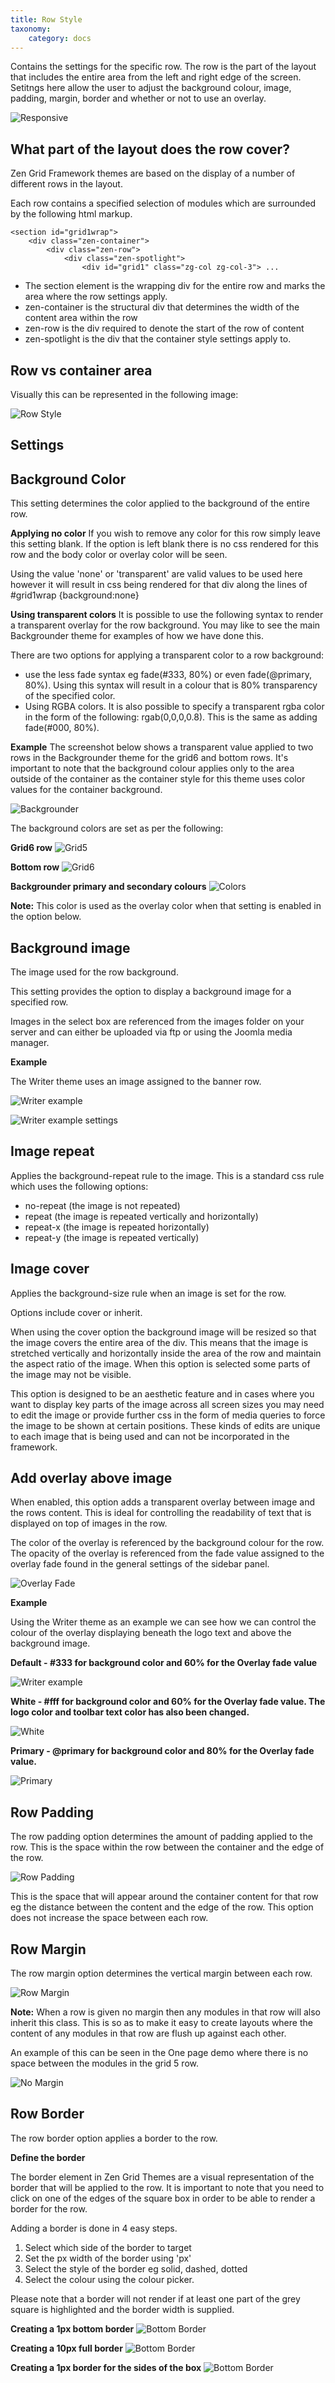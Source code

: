 ```yaml
---
title: Row Style
taxonomy:
    category: docs
---
```


Contains the settings for the specific row. The row is the part of the layout that includes the entire area from the left and right edge of the screen. Setitngs here allow the user to adjust the background colour, image, padding, margin, border and whether or not to use an overlay.

![Responsive](row-style.png)

## What part of the layout does the row cover?

Zen Grid Framework themes are based on the display of a number of different rows in the layout. 

Each row contains a specified selection of modules which are surrounded by the following html markup.

	<section id="grid1wrap">
		<div class="zen-container">
			<div class="zen-row">
				<div class="zen-spotlight">
					<div id="grid1" class="zg-col zg-col-3"> ...


- The section element is the wrapping div for the entire row and marks the area where the row settings apply.
- zen-container is the structural div that determines the width of the content area within the row
- zen-row is the div required to denote the start of the row of content
- zen-spotlight is the div that the container style settings apply to.

## Row vs container area
Visually this can be represented in the following image:

![Row Style](row-style-screen.png)
			

## Settings


## Background Color
This setting determines the color applied to the background of the entire row.

**Applying no color**
If you wish to remove any color for this row simply leave this setting blank. If the option is left blank there is no css rendered for this row and the body color or overlay color  will be seen. 

Using the value 'none' or 'transparent' are valid values to be used here however it will result in css being rendered for that div along the lines of #grid1wrap {background:none}


**Using transparent colors** 
It is possible to use the following syntax to render a transparent overlay for the row background. You may like to see the main Backgrounder theme for examples of how we have done this. 

There are two options for applying a transparent color to a row background:

- use the less fade syntax eg fade(#333, 80%) or even fade(@primary, 80%). Using this syntax will result in a colour that is 80% transparency of the specified color.
- Using RGBA colors. It is also possible to specify a transparent rgba color in the form of the following: rgab(0,0,0,0.8). This is the same as adding fade(#000, 80%).

**Example**
The screenshot below shows a transparent value applied to two rows in the Backgrounder theme for the grid6 and bottom rows. It's important to note that the background colour applies only to the area outside of the container as the container style for this theme uses color values for the container background.

![Backgrounder](backgrounder.jpg)

The background colors are set as per the following:

**Grid6 row**
![Grid5](row6.png)


**Bottom row**
![Grid6](bottom.png)


**Backgrounder primary and secondary colours**
![Colors](colors.png)


**Note:** This color is used as the overlay color when that setting is enabled in the option below. 


## Background image

The image used for the row background.

This setting provides the option to display a background image for a specified row.

Images in the select box are referenced from the images folder on your server and can either be uploaded via ftp or using the Joomla media manager.

**Example**

The Writer theme uses an image assigned to the banner row.

![Writer example](writer.jpg)

![Writer example settings](writer-setting.png)


## Image repeat

Applies the background-repeat rule to the image. This is a standard css rule which uses the following options:

- no-repeat (the image is not repeated)
- repeat (the image is repeated vertically and horizontally)
- repeat-x (the image is repeated horizontally)
- repeat-y (the image is repeated vertically)

## Image cover

Applies the background-size rule when an image is set for the row. 

Options include cover or inherit. 

When using the cover option the background image will be resized so that the image covers the entire area of the div. This means that the image is stretched vertically and horizontally inside the area of the row and maintain the aspect ratio of the image. When this option is selected some parts of the image may not be visible.

This option is designed to be an aesthetic feature and in cases where you want to display key parts of the image across all screen sizes you may need to edit the image or provide further css in the form of media queries to force the image to be shown at certain positions. These kinds of edits are unique to each image that is being used and can not be incorporated in the framework.

## Add overlay above image

When enabled, this option adds a transparent overlay between image and the rows content. This is ideal for controlling the readability of text that is displayed on top of images in the row.

The color of the overlay is referenced by the background colour for the row.
The opacity of the overlay is referenced from the fade value assigned to the overlay fade found in the general settings of the sidebar panel.

![Overlay Fade](bg-overlay.png)

**Example**

Using the Writer theme as an example we can see how we can control the colour of the overlay displaying beneath the logo text and above the background image.

**Default - #333 for background color and 60% for the Overlay fade value**

![Writer example](writer.jpg)

**White - #fff for background color and 60% for the Overlay fade value. The logo color and toolbar text color has also been changed.**

![White](white-writer.jpg)

**Primary - @primary for background color and 80% for the Overlay fade value.**

![Primary](blue.jpg)

## Row Padding

The row padding option determines the amount of padding applied to the row. This is the space within the row between the container and the edge of the row.

![Row Padding](row-padding.png)

This is the space that will appear around the container content for that row eg the distance between the content and the edge of the row. This option does not increase the space between each row.

## Row Margin

The row margin option determines the vertical margin between each row.

![Row Margin](row-margin.png)

**Note:** When a row is given no margin then any modules in that row will also inherit this class. This is so as to make it easy to create layouts where the content of any modules in that row are flush up against each other.

An example of this can be seen in the One page demo where there is no space between the modules in the grid 5 row.

![No Margin](no-margin.jpg)

## Row Border

The row border option applies a border to the row.

**Define the border**

The border element in Zen Grid Themes are a visual representation of the border that will be applied to the row. It is important to note that you need to click on one of the edges of the square box in order to be able to render a border for the row.

Adding a border is done in 4 easy steps.

1. Select which side of the border to target
2. Set the px width of the border using 'px'
3. Select the style of the border eg solid, dashed, dotted
4. Select the colour using the colour picker.

Please note that a border will not render if at least one part of the grey square is highlighted and the border width is supplied.

**Creating a 1px bottom border**
![Bottom Border](bottom-border.png)

**Creating a 10px full border**
![Bottom Border](all-border.png)

**Creating a 1px border for the sides of the box**
![Bottom Border](hor-border.png)
